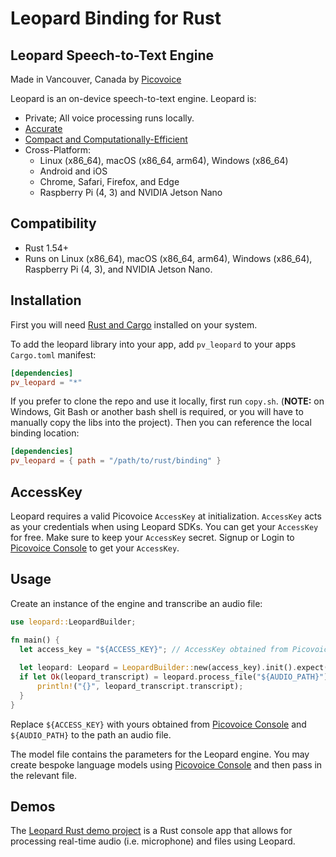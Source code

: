 # Leopard Binding for Rust

## Leopard Speech-to-Text Engine

Made in Vancouver, Canada by [Picovoice](https://picovoice.ai)

Leopard is an on-device speech-to-text engine. Leopard is:
- Private; All voice processing runs locally.
- [Accurate](https://picovoice.ai/docs/benchmark/stt/)
- [Compact and Computationally-Efficient](https://github.com/Picovoice/speech-to-text-benchmark#rtf)
- Cross-Platform:
    - Linux (x86_64), macOS (x86_64, arm64), Windows (x86_64)
    - Android and iOS
    - Chrome, Safari, Firefox, and Edge
    - Raspberry Pi (4, 3) and NVIDIA Jetson Nano

## Compatibility

- Rust 1.54+
- Runs on Linux (x86_64), macOS (x86_64, arm64), Windows (x86_64), Raspberry Pi (4, 3), and NVIDIA Jetson Nano.

## Installation

First you will need [Rust and Cargo](https://rustup.rs/) installed on your system.

To add the leopard library into your app, add `pv_leopard` to your apps `Cargo.toml` manifest:
```toml
[dependencies]
pv_leopard = "*"
```

If you prefer to clone the repo and use it locally, first run `copy.sh`.
(**NOTE:** on Windows, Git Bash or another bash shell is required, or you will have to manually copy the libs into the project).
Then you can reference the local binding location:
```toml
[dependencies]
pv_leopard = { path = "/path/to/rust/binding" }
```

## AccessKey

Leopard requires a valid Picovoice `AccessKey` at initialization. `AccessKey` acts as your credentials when using Leopard SDKs.
You can get your `AccessKey` for free. Make sure to keep your `AccessKey` secret.
Signup or Login to [Picovoice Console](https://console.picovoice.ai/) to get your `AccessKey`.

## Usage

Create an instance of the engine and transcribe an audio file:

```rust
use leopard::LeopardBuilder;

fn main() {
  let access_key = "${ACCESS_KEY}"; // AccessKey obtained from Picovoice Console (https://console.picovoice.ai/)
  
  let leopard: Leopard = LeopardBuilder::new(access_key).init().expect("Unable to create Leopard");
  if let Ok(leopard_transcript) = leopard.process_file("${AUDIO_PATH}") {
      println!("{}", leopard_transcript.transcript);
  }
}
```

Replace `${ACCESS_KEY}` with yours obtained from [Picovoice Console]((https://console.picovoice.ai/)) and
`${AUDIO_PATH}` to the path an audio file.

The model file contains the parameters for the Leopard engine. You may create bespoke language models using [Picovoice Console](https://console.picovoice.ai/) and then pass in the relevant file.

## Demos

The [Leopard Rust demo project](https://github.com/Picovoice/leopard/tree/master/demo/rust) is a Rust console app that allows for processing real-time audio (i.e. microphone) and files using Leopard.
